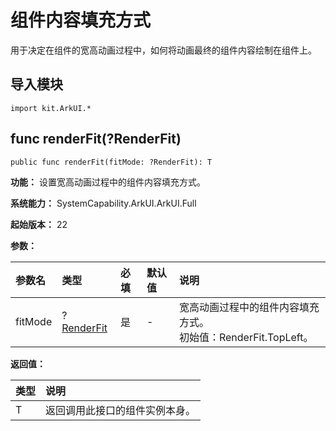 # 组件内容填充方式

用于决定在组件的宽高动画过程中，如何将动画最终的组件内容绘制在组件上。

## 导入模块

```cangjie
import kit.ArkUI.*
```

## func renderFit(?RenderFit)

```cangjie
public func renderFit(fitMode: ?RenderFit): T
```

**功能：** 设置宽高动画过程中的组件内容填充方式。

**系统能力：** SystemCapability.ArkUI.ArkUI.Full

**起始版本：** 22

**参数：**

|参数名|类型|必填|默认值|说明|
|:---|:---|:---|:---|:---|
| fitMode | ?[RenderFit](./cj-common-types.md#enum-renderfit)  | 是  | - | 宽高动画过程中的组件内容填充方式。 <br/>初始值：RenderFit.TopLeft。|

**返回值：**

|类型|说明|
|:---|:---|
|T|返回调用此接口的组件实例本身。|

